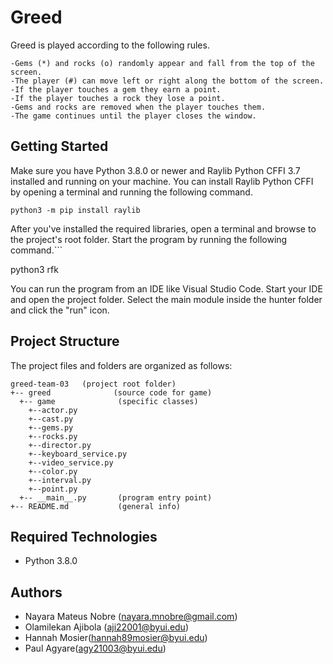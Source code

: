 # Greed
 Greed is played according to the following rules.

    -Gems (*) and rocks (o) randomly appear and fall from the top of the screen.
    -The player (#) can move left or right along the bottom of the screen.
    -If the player touches a gem they earn a point.
    -If the player touches a rock they lose a point.
    -Gems and rocks are removed when the player touches them.
    -The game continues until the player closes the window.

## Getting Started
Make sure you have Python 3.8.0 or newer and Raylib Python CFFI 3.7 installed and running on your machine. You can install Raylib Python CFFI by opening a terminal and running the following command.
```
python3 -m pip install raylib
```
After you've installed the required libraries, open a terminal and browse to the project's root folder. Start the program by running the following command.```

python3 rfk 

You can run the program from an IDE like Visual Studio Code. Start your IDE and open the project folder. Select the main module inside the hunter folder and click the "run" icon.

## Project Structure
The project files and folders are organized as follows:
```
greed-team-03   (project root folder)
+-- greed              (source code for game)
  +-- game              (specific classes)
    +--actor.py
    +--cast.py
    +--gems.py
    +--rocks.py
    +--director.py
    +--keyboard_service.py
    +--video_service.py
    +--color.py
    +--interval.py
    +--point.py
  +-- __main__.py       (program entry point)
+-- README.md           (general info)
```

## Required Technologies
* Python 3.8.0

## Authors
* Nayara Mateus Nobre (nayara.mnobre@gmail.com)
* Olamilekan Ajibola (aji22001@byui.edu)
* Hannah Mosier(hannah89mosier@byui.edu)
* Paul  Agyare(agy21003@byui.edu)
